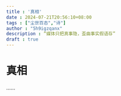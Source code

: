 ```yaml
---
title : '真相'
date : 2024-07-21T20:56:10+08:00
tags : ["尘世百态","诗"]
author : "5h9igzqanx"
description : “媒体只把真事隐，歪曲事实假语存”
draft : true
---
```


# 真相

……
